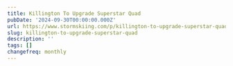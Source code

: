 ```yaml
---
title: Killington To Upgrade Superstar Quad
pubDate: '2024-09-30T00:00:00.000Z'
url: https://www.stormskiing.com/p/killington-to-upgrade-superstar-quad
slug: killington-to-upgrade-superstar-quad
description: ''
tags: []
changefreq: monthly
---
```


<!-- Add post content below -->
